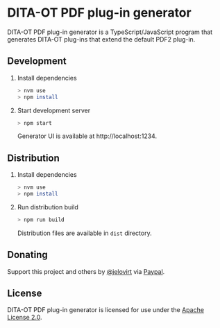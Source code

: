 # DITA-OT PDF plug-in generator

DITA-OT PDF plug-in generator is a TypeScript/JavaScript program that generates DITA-OT plug-ins that extend the default PDF2 plug-in.

## Development

1.  Install dependencies
    ```sh
    > nvm use
    > npm install
    ```
2.  Start development server
    ```sh
    > npm start
    ```
    Generator UI is available at http://localhost:1234.

## Distribution

1.  Install dependencies
    ```sh
    > nvm use
    > npm install
    ```
2.  Run distribution build
    ```sh
    > npm run build
    ```
    Distribution files are available in `dist` directory.

## Donating

Support this project and others by [@jelovirt](https://github.com/jelovirt) via [Paypal](https://www.paypal.com/cgi-bin/webscr?cmd=_donations&business=jarno%40elovirta%2ecom&lc=FI&item_name=Support%20Open%20Source%20work&currency_code=EUR&bn=PP%2dDonationsBF%3abtn_donate_LG%2egif%3aNonHosted).

## License

DITA-OT PDF plug-in generator is licensed for use under the [Apache License 2.0](http://www.apache.org/licenses/LICENSE-2.0).
